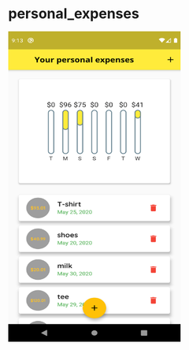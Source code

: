 # personal_expenses
<a href="url"><img src="screenshoot/androidScreenShoot.png" align="center" height="630" width="350" ></a>
